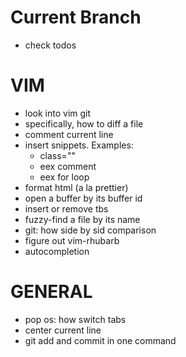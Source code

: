# Current Branch

  * check todos

# VIM

  * look into vim git
  * specifically, how to diff a file
  * comment current line
  * insert snippets. Examples:
    * class=""
    * eex comment
    * eex for loop
  * format html (a la prettier)
  * open a buffer by its buffer id
  * insert or remove tbs
  * fuzzy-find a file by its name
  * git: how side by sid comparison
  * figure out vim-rhubarb
  * autocompletion

# GENERAL

  * pop os: how switch tabs
  * center current line
  * git add and commit in one command
